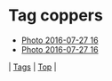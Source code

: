 <!--
title: Tag coppers
date: 2020-06-28T15:26:58.738Z
tags:
-->
# Tag coppers

 * [Photo 2016-07-27 16](148054784072.md)
 * [Photo 2016-07-27 16](148054791934.md)

| [Tags](tags.md) | [Top](index.md) |
